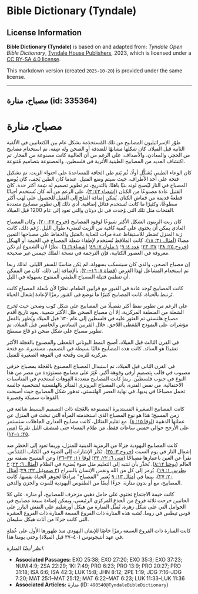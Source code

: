 # Bible Dictionary (Tyndale)

## License Information

**Bible Dictionary (Tyndale)** is based on and adapted from: _Tyndale Open Bible Dictionary_, [Tyndale House Publishers](https://tyndaleopenresources.com/), 2023, which is licensed under a [CC BY-SA 4.0 license](https://creativecommons.org/licenses/by-sa/4.0/legalcode.en).

This markdown version (created `2025-10-20`) is provided under the same license.



--------------------------------

## مصباح، منارة (id: 335364)

مصباح، منارة
============

طوّر الإسرائيليون المصابيح من تلك المُستخدَمة بشكل عام بين الكنعانيين في الألفية الثانية قبل الميلاد. كان شكلها مشابهًا للصَدفة أو الصحن وله شِفة. تم استخدام مصابيح من الحجر، والمعادن، والأصداف، على الرغم من أن الغالبية كانت مصنوعة من الفخار. تم اكتشاف العديد من المصابيح الطينية الأثرية في فلسطين، والمصنوعة بتصاميم مُتنوعة.

كان الوعاء الطيني يُشكَّل أولًا، ثُم يَتم طي الحافة للمساعدة على احتواء الزيت. تم تشكيل فتحة على أحد الأطراف، حيث سيتم وضع الفتيل. عندما كان الطين يَجف، كان يُوضع المصباح في النار ليُصبح لونه بنيًا باهتًا. بالتدريج، تم تطوير تصميم له شِفة أكثر حدة. كان الفتيل عادة مصنوعًا من الكتان ([إشعياء ٤٢: ٣](https://ref.ly/Isa42:3))، على الرغم من أنه كان تُستخدم أحيانًا قطعةٌ قديمة من قماش الكتان. يُمكن إضافة الملح إلى الفتيل للحصول على لهب أكثر سطوعًا، وكثيرًا ما كانت تُستخدم فتائل إضافية. أدى ذلك إلى تطوير مصابيح متعددة الفتحات مثل تلك التي وُجدت في تل دوثان والتي تعود إلى عام 1200 قبل الميلاد.

كان زيت الزيتون الشكل الأكثر شيوعًا لوقود المصابيح ([خروج ٢٧: ٢٠](https://ref.ly/Exod27:20))، وكان المصباح العادي يمكن أن يحتوي على كمية كافية من الزيت لتضيء طوال الليل. رُغم ذلك، كانت رَبة المنزل تَضطر للاستيقاظ عدة مرات للعناية بالفتيل والحفاظ على مصباحها الثمين مضاءً ([أمثال ٣١: ١٨](https://ref.ly/Prov31:18)). كانت الملاقط تُستخدم لإطفاء شعلة المصباح في الخيمة أو الهيكل ([خروج ٢٥: ٣٨](https://ref.ly/Exod25:38)؛ [٣٧: ٢٣](https://ref.ly/Exod37:23)؛ [عدد ٤: ٩](https://ref.ly/Num4:9)؛ [١ ملوك ٧: ٤٩](https://ref.ly/1Kgs7:49)؛ [إشعياء ٦: ٦](https://ref.ly/Isa6:6)). نظرًا لأن الشموع لم تكن معروفة في العصور الكتابية، فإن الترجمة في نسخة الملك جيمس غير صحيحة.

إن مصباح الصحن، والذي كان سينسكب بسهولة، لم يَكن مناسبًا للسفر الليلي، لذلك ربما تم استخدام المشاعل لهذا الغرض ([قضاة ٧: ١٦–٢٠](https://ref.ly/Judg7:16-Judg7:20)). بالإضافة إلى ذلك، كان من الممكن أن تنطفئ فتيلة المصباح الطبقي المفتوح بسهولة في الليل.

كانت المصابيح تُوجد عادة في القبور مع قرابين الطعام. نظرًا لأن شُعلة المصباح كانت تَرتبط بالحياة، كانت المصابيح كثيرًا ما توضع في القبور رمزًا لإعادة إشعال الحياة.

على الرغم من تطوير نمط أكثر تفصيلًا من المصابيح على شكل كوب وصحن حيث تَخرج الشعلة من المنطقة المركزية، إلا أن مصباح الصحن ظل الأكثر شعبية. يعود تاريخ أقدم مصباح هلنستي تم العثور عليه في فلسطين إلى عام ٦٣٠ قبل الميلاد ويُظهر بالفعل مؤشرات على النموذج المُغطى اللاحق. خلال القرنين السادس والخامس قبل الميلاد، تم تطوير مصباح على شكل صحن ذو قاع مسطح.

في القرن الثالث قبل الميلاد، أصبح النمط اليوناني المُغطى والمصنوع بالعَجلة الأكثر تعقيدًا هو السائد. كانت هذه المصابيح غالبًا بسيطة في التصميم، مستديرة، مع فتحة مركزية للزيت وفَتحة في الفوهة الصغيرة للفتيل.

في القرن الثاني قبل الميلاد، تم استبدال المصباح المصنوع بالعَجلة بمصباح خزفي مصبوب في قالب بِتصميمٍ أرقى وفوهة أكبر. عُثِرَ على مصابيح مستورَدة من مصر من هذا النوع في جنوب فلسطين. ربما كانت المصابيح متعددة الفوهات تُستخدم في المناسبات الاحتفالية. من نفس الفترة، يأتي المصباح البرونزي المتأثر بالهلنستية لشخصية جالسة تحمل مصباحًا في يديها. في نهاية العصر الهلنستي، تدهور شكل المصابيح حيث أصبحت الفوهات سميكة وقصيرة.

كانت المصابيح الصغيرة المستديرة المصنوعة بالعَجلة ذات التصميم البسيط شائعة في زمن المسيح؛ هذا هو نوع المصباح الذي استخدمته المرأة التي تبحث في المنزل عن عملتها الذهبية ([لوقا ١٥: ٨](https://ref.ly/Luke15:8)). مع تقليم الفتائل، كانت مصابيح العذارى الجاهلات ستستمر على الأرجح حوالي خمس ساعات فقط، من ظلام المساء حتى مُنتصف الليل تقريبًا ([متى ٢٥: ١–١٢](https://ref.ly/Matt25:1-Matt25:12)).

كانت المصابيح اليهودية جزءًا من الرمزية الدينية للمنزل، وربما تعود إلى الحظر ضد إشعال النار في يوم السبت ([خروج ٣: ٣٥](https://ref.ly/Exod35:3)). تَكثُر الإشارات إلى الضوء في الكتاب المُقدَّس. نقرأ عن العين باعتبارها مصباحًا ([متى ٦: ٢٢، ٢٣](https://ref.ly/Matt6:22-Matt6:23)؛ [لوقا ١١: ٣٣–٣٦](https://ref.ly/Luke11:33-Luke11:36)) وعن المسيح بصفته نور العالم ([يوحنا ٨:١٢](https://ref.ly/John8:12)). نُحذَّر بأن نَنتبه إلى التعليم مثل ضوء يُضيء في الظلام ([أمثال ٦: ٢٣](https://ref.ly/Prov6:23)؛ [٢ بطرس ١: ١٩](https://ref.ly/2Pet1:19)). يُرمز إلى كل من الله ونفس الإنسان بالسِراج ([٢ صموئيل ٢٢: ٢٩](https://ref.ly/2Sam22:29)؛ [أمثال ٢٠: ٢٧](https://ref.ly/Prov20:27))، بينما في [أمثال ١٣: ٩](https://ref.ly/Prov13:9) يُعتبر "المصباح" مرادفًا لجوهر الحياة نفسها. كانت المصابيح، مع أو بدون منارة، جزءًا أيضًا من الطقوس اليهودية للموت والحزن والدفن.

كانت خيمة الاجتماع تحتوي على حامل ذهبي مزخرف للمصابيح، أو منارة. على كلا الجانبين خرجت ثلاثة فروع من الجذع المركزي الرئيسي، ويمكن إضاءة سبعة مصابيح في الحوامل التي على شكل زهرة. تُمثَّل المنارة من هيكل أورشليم على النقش البارز على قوس تيطس في روما. تُشبه هذه المنارة ذات الفروع السبعة المنارة ذات الفروع العشرة التي كانت جزءًا من أثاث هيكل سليمان.

كانت المنارة ذات الفروع السبعة رمزًا خاصًا للإيمان اليهودي منذ ظهورها الأول على عُملةٍ في عهد أنتيجونوس (٤٠–٣٧ قبل الميلاد) وحتى يومنا هذا.

*انظر أيضًا* المنارة.

* **Associated Passages:** EXO 25:38; EXO 27:20; EXO 35:3; EXO 37:23; NUM 4:9; 2SA 22:29; 1KI 7:49; PRO 6:23; PRO 13:9; PRO 20:27; PRO 31:18; ISA 6:6; ISA 42:3; LUK 15:8; JHN 8:12; 2PE 1:19; JDG 7:16–JDG 7:20; MAT 25:1–MAT 25:12; MAT 6:22–MAT 6:23; LUK 11:33–LUK 11:36
* **Associated Articles:** منارة (ID: `490540@TyndaleBibleDictionary`)

